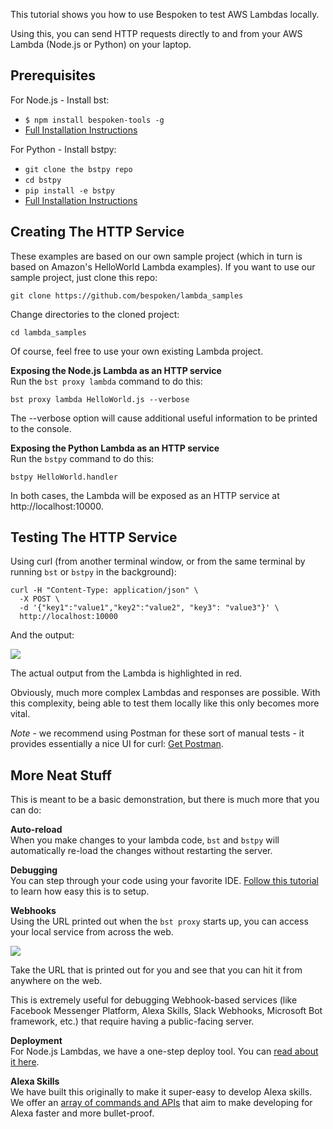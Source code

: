
This tutorial shows you how to use Bespoken to test AWS Lambdas locally.

Using this, you can send HTTP requests directly to and from your AWS Lambda (Node.js or Python) on your laptop.

## Prerequisites
For Node.js - Install bst:

* `$ npm install bespoken-tools -g`
* [Full Installation Instructions](/getting_started/)

For Python - Install bstpy:

* `git clone the bstpy repo`
* `cd bstpy`
* `pip install -e bstpy`
* [Full Installation Instructions](https://github.com/bespoken/bstpy/blob/master/README.md)

## Creating The HTTP Service
These examples are based on our own sample project (which in turn is based on Amazon's HelloWorld Lambda examples). If  you want to use our sample project, just clone this repo:
```
git clone https://github.com/bespoken/lambda_samples
```

Change directories to the cloned project:
```
cd lambda_samples
```

Of course, feel free to use your own existing Lambda project.

**Exposing the Node.js Lambda as an HTTP service**  
Run the `bst proxy lambda` command to do this:
```
bst proxy lambda HelloWorld.js --verbose
```
The --verbose option will cause additional useful information to be printed to the console.

**Exposing the Python Lambda as an HTTP service**  
Run the `bstpy` command to do this:
```
bstpy HelloWorld.handler
```

In both cases, the Lambda will be exposed as an HTTP service at http://localhost:10000.

## Testing The HTTP Service
Using curl (from another terminal window, or from the same terminal by running `bst` or `bstpy` in the background):
```
curl -H "Content-Type: application/json" \
  -X POST \
  -d '{"key1":"value1","key2":"value2", "key3": "value3"}' \
  http://localhost:10000
```

And the output:

<img src='../../assets/images/bst-lambda-local-curl.png' />

The actual output from the Lambda is highlighted in red.

Obviously, much more complex Lambdas and responses are possible. With this complexity, being able to test them locally like this only becomes more vital.

*Note* - we recommend using Postman for these sort of manual tests - it provides essentially a nice UI for curl:
[Get Postman](https://www.getpostman.com/apps).

## More Neat Stuff
This is meant to be a basic demonstration, but there is much more that you can do:  

**Auto-reload**  
When you make changes to your lambda code, `bst` and `bstpy` will automatically re-load the changes without restarting the server.

**Debugging**  
You can step through your code using your favorite IDE. [Follow this tutorial](tutorial_lambda_debugger) to learn how easy this is to setup.

**Webhooks**  
Using the URL printed out when the `bst proxy` starts up, you can access your local service from across the web.

<img src='../../assets/images/bst-lambda-local-proxy.png' />

Take the URL that is printed out for you and see that you can hit it from anywhere on the web.

This is extremely useful for debugging Webhook-based services (like Facebook Messenger Platform, Alexa Skills, Slack Webhooks, Microsoft Bot framework, etc.) that require having a public-facing server.

**Deployment**  
For Node.js Lambdas, we have a one-step deploy tool. You can [read about it here](../commands/deploy).

**Alexa Skills**  
We have built this originally to make it super-easy to develop Alexa skills. We offer an [array of commands and APIs](http://docs.bespoken.tools) that aim to make developing for Alexa faster and more bullet-proof.  
